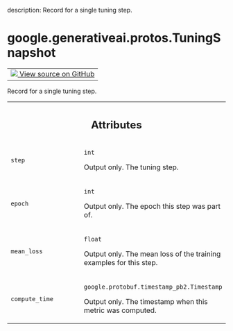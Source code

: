 description: Record for a single tuning step.

<div itemscope itemtype="http://developers.google.com/ReferenceObject">
<meta itemprop="name" content="google.generativeai.protos.TuningSnapshot" />
<meta itemprop="path" content="Stable" />
</div>

# google.generativeai.protos.TuningSnapshot

<!-- Insert buttons and diff -->

<table class="tfo-notebook-buttons tfo-api nocontent">
<td>
  <a target="_blank" href="https://github.com/googleapis/google-cloud-python/tree/main/packages/google-ai-generativelanguage/google/ai/generativelanguage_v1beta/types/tuned_model.py#L406-L438">
    <img src="https://www.tensorflow.org/images/GitHub-Mark-32px.png" />
    View source on GitHub
  </a>
</td>
</table>



Record for a single tuning step.

<!-- Placeholder for "Used in" -->




<!-- Tabular view -->
 <table class="responsive fixed orange">
<colgroup><col width="214px"><col></colgroup>
<tr><th colspan="2"><h2 class="add-link">Attributes</h2></th></tr>

<tr>
<td>

`step`<a id="step"></a>

</td>
<td>

`int`

Output only. The tuning step.

</td>
</tr><tr>
<td>

`epoch`<a id="epoch"></a>

</td>
<td>

`int`

Output only. The epoch this step was part of.

</td>
</tr><tr>
<td>

`mean_loss`<a id="mean_loss"></a>

</td>
<td>

`float`

Output only. The mean loss of the training
examples for this step.

</td>
</tr><tr>
<td>

`compute_time`<a id="compute_time"></a>

</td>
<td>

`google.protobuf.timestamp_pb2.Timestamp`

Output only. The timestamp when this metric
was computed.

</td>
</tr>
</table>




